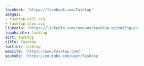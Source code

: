 ```yaml
---
facebook: 'https://facebook.com/Tasktop'
images:
- tasktop-ar21.svg
- tasktop-icon.svg
linkedin: 'https://linkedin.com/company/tasktop-technologies'
logohandle: tasktop
sort: tasktop
title: Tasktop
twitter: tasktop
website: 'https://www.tasktop.com/'
youtube: 'https://youtube.com/user/Tasktop'
---
```

